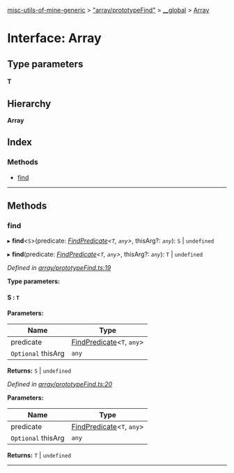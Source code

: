 [misc-utils-of-mine-generic](../README.md) > ["array/prototypeFind"](../modules/_array_prototypefind_.md) > [__global](../modules/_array_prototypefind_.__global.md) > [Array](../interfaces/_array_prototypefind_.__global.array.md)

# Interface: Array

## Type parameters
#### T 
## Hierarchy

**Array**

## Index

### Methods

* [find](_array_prototypefind_.__global.array.md#find)

---

## Methods

<a id="find"></a>

###  find

▸ **find**<`S`>(predicate: *[FindPredicate](../modules/_array_prototypefind_.md#findpredicate)<`T`, `any`>*, thisArg?: *`any`*): `S` \| `undefined`

▸ **find**(predicate: *[FindPredicate](../modules/_array_prototypefind_.md#findpredicate)<`T`, `any`>*, thisArg?: *`any`*): `T` \| `undefined`

*Defined in [array/prototypeFind.ts:19](https://github.com/cancerberoSgx/misc-utils-of-mine/blob/385e9dc/misc-utils-of-mine-generic/src/array/prototypeFind.ts#L19)*

**Type parameters:**

#### S :  `T`
**Parameters:**

| Name | Type |
| ------ | ------ |
| predicate | [FindPredicate](../modules/_array_prototypefind_.md#findpredicate)<`T`, `any`> |
| `Optional` thisArg | `any` |

**Returns:** `S` \| `undefined`

*Defined in [array/prototypeFind.ts:20](https://github.com/cancerberoSgx/misc-utils-of-mine/blob/385e9dc/misc-utils-of-mine-generic/src/array/prototypeFind.ts#L20)*

**Parameters:**

| Name | Type |
| ------ | ------ |
| predicate | [FindPredicate](../modules/_array_prototypefind_.md#findpredicate)<`T`, `any`> |
| `Optional` thisArg | `any` |

**Returns:** `T` \| `undefined`

___

